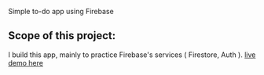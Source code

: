 Simple to-do app using Firebase

## Scope of this project:
  I build this app, mainly to practice Firebase's services ( Firestore, Auth ).
[live demo here](https://to-do-ca959.web.app/)
